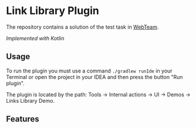 # Link Library Plugin
The repository contains a solution of the test task in [WebTeam](https://internship.jetbrains.com/projects/1332/).

*Implemented with Kotlin*

## Usage

To run the plugin you must use a command `./gradlew runIde` in your Terminal or open the project in your IDEA and then press the button "Run plugin".

The plugin is located by the path: Tools -> Internal actions -> UI -> Demos -> Links Library Demo.


## Features

